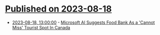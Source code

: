 # [Published on 2023-08-18](index.md)

* [2023-08-18, 13:00:00](https://entertainment.slashdot.org/story/23/08/18/0930258/microsoft-ai-suggests-food-bank-as-a-cannot-miss-tourist-spot-in-canada?utm_source=rss1.0mainlinkanon&utm_medium=feed) - [Microsoft AI Suggests Food Bank As a 'Cannot Miss' Tourist Spot In Canada](https://entertainment.slashdot.org/story/23/08/18/0930258/microsoft-ai-suggests-food-bank-as-a-cannot-miss-tourist-spot-in-canada?utm_source=rss1.0mainlinkanon&utm_medium=feed)

